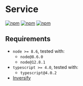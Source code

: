 # Service

[![npm](https://img.shields.io/npm/v/@bluejay/service.svg?style=flat-square)](https://www.npmjs.com/package/@bluejay/service)
[![npm](https://img.shields.io/npm/dm/@bluejay/service.svg?style=flat-square)](https://www.npmjs.com/package/@bluejay/service)
[![npm](https://img.shields.io/npm/l/@bluejay/service.svg?style=flat-square)](https://www.npmjs.com/package/@bluejay/service)

## Requirements

- `node >= 8.6`, tested with:
  - `node@8.6.0`
  - `node@12.8.1`
- `typescript >= 4.0`, tested with:
  - `typescript@4.0.2`
- [Inversify](https://github.com/inversify/InversifyJS#installation)
